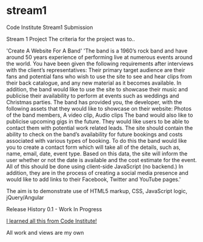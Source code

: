 # stream1
Code Institute Stream1 Submission

Stream 1 Project
The criteria for the project was to..

'Create A Website For A Band'
'The band is a 1960’s rock band and have around 50 years experience of performing live at numerous events around the world. You have been given the following requirements after interviews with the client’s representatives:
Their primary target audience are their fans and potential fans who wish to use the site to see and hear clips from their back catalogue, and any new material as it becomes available.
In addition, the band would like to use the site to showcase their music and publicise their availability to perform at events such as weddings and Christmas parties.
The band has provided you, the developer, with the following assets that they would like to showcase on their website:
Photos of the band members, A video clip, Audio clips
The band would also like to publicise upcoming gigs in the future. They would like users to be able to contact them with potential work related leads. The site should contain the ability to check on the band’s availability for future bookings and costs associated with various types of booking. To do this the band would like you to create a contact form which will take all of the details, such as, name, email, date, event type. Based on this data, the site will inform the user whether or not the date is available and the cost estimate for the event. All of this should be done using client-side JavaScript (no backend.)
In addition, they are in the process of creating a social media presence and would like to add links to their Facebook, Twitter and YouTube pages.'

The aim is to demonstrate use of HTML5 markup, CSS, JavaScript logic, jQuery/Angular

Release History
0.1 - Work In Progress

[I learned all this from Code Institute!](http://codeinstitute.net)

All work and views are my own


